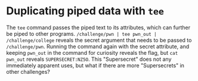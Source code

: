 # Duplicating piped data with `tee`

The `tee` command passes the piped text to its attributes, which can further be piped to other programs. `/challenge/pwn | tee pwn_out | /challenge/college` reveals the secret argument that needs to be passed to `/challenge/pwn`.
Running the command again with the secret attribute, and keeping `pwn_out` in the command for curiosity reveals the flag, but `cat pwn_out` reveals `SUPERSECRET:NZ5O`. This "Supersecret" does not any immediately apparent uses, but what if there are more "Supersecrets" in other challenges?
